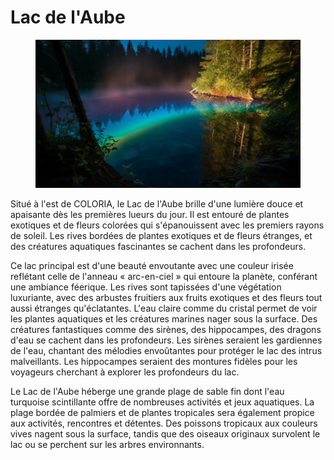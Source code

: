 # Lac de l'Aube

<figure><img src="../../.gitbook/assets/Jeem_a_land_of_endless_possibilities_and_creative_exploration.__d87973a9-a4bd-403a-9d31-e3dfe170ac63 (1) (1).png" alt=""><figcaption></figcaption></figure>

Situé à l'est de COLORIA, le Lac de l'Aube brille d'une lumière douce et apaisante dès les premières lueurs du jour. Il est entouré de plantes exotiques et de fleurs colorées qui s'épanouissent avec les premiers rayons de soleil. Les rives bordées de plantes exotiques et de fleurs étranges, et des créatures aquatiques fascinantes se cachent dans les profondeurs.

Ce lac principal est d'une beauté envoutante avec une couleur irisée reflétant celle de l'anneau « arc-en-ciel » qui entoure la planète, conférant une ambiance féerique. Les rives sont tapissées d'une végétation luxuriante, avec des arbustes fruitiers aux fruits exotiques et des fleurs tout aussi étranges qu'éclatantes. L'eau claire comme du cristal permet de voir les plantes aquatiques et les créatures marines nager sous la surface. Des créatures fantastiques comme des sirènes, des hippocampes, des dragons d'eau se cachent dans les profondeurs. Les sirènes seraient les gardiennes de l'eau, chantant des mélodies envoûtantes pour protéger le lac des intrus malveillants. Les hippocampes seraient des montures fidèles pour les voyageurs cherchant à explorer les profondeurs du lac.

Le Lac de l'Aube héberge une grande plage de sable fin dont l'eau turquoise scintillante offre de nombreuses activités et jeux aquatiques. La plage bordée de palmiers et de plantes tropicales sera également propice aux activités, rencontres et détentes. Des poissons tropicaux aux couleurs vives nagent sous la surface, tandis que des oiseaux originaux survolent le lac ou se perchent sur les arbres environnants.

